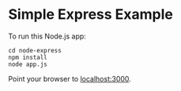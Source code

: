 # Simple Express Example #

To run this Node.js app:

    cd node-express
    npm install
    node app.js

Point your browser to [localhost:3000](http://localhost:3000).
